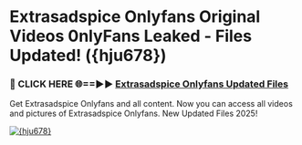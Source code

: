 # Extrasadspice Onlyfans Original Videos 0nlyFans Leaked - Files Updated! ({hju678})

<h3>🔴 CLICK HERE 🌐==►► <a href="https://tinyurl.com/3ytaskbp" rel="nofollow">Extrasadspice Onlyfans Updated Files</a></h3>

Get Extrasadspice Onlyfans and all content. Now you can access all videos and pictures of Extrasadspice Onlyfans. New Updated Files 2025!

[![{hju678}](https://i.imgur.com/vBTAXPR.gif)](https://tinyurl.com/3ytaskbp)